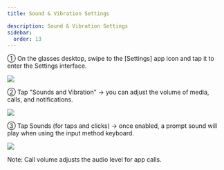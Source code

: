 ```yaml
---
title: Sound & Vibration Settings

description: Sound & Vibration Settings
sidebar:
  order: 13
---
```


① On the glasses desktop, swipe to the \[Settings] app icon and tap it to enter the Settings interface.

![](public/images/air3/sound-vibration-1.PNG)

② Tap "Sounds and Vibration" → you can adjust the volume of media, calls, and notifications.

![](public/images/air3/sound-vibration-2.PNG)

③ Tap Sounds (for taps and clicks) → once enabled, a prompt sound will play when using the input method keyboard.

![](public/images/air3/sound-vibration-3.PNG)

Note: Call volume adjusts the audio level for app calls.








